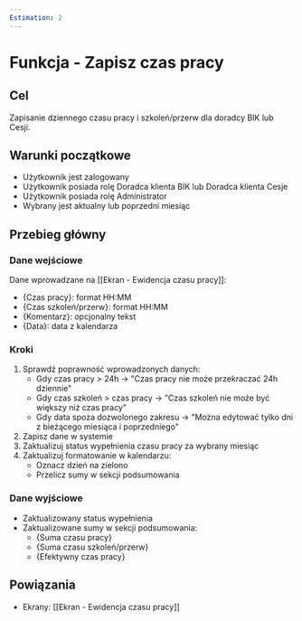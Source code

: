 ```yaml
---
Estimation: 2
---
```


# Funkcja - Zapisz czas pracy

## Cel

Zapisanie dziennego czasu pracy i szkoleń/przerw dla doradcy BIK lub Cesji.

## Warunki początkowe

- Użytkownik jest zalogowany
- Użytkownik posiada rolę Doradca klienta BIK lub Doradca klienta Cesje
- Użytkownik posiada rolę Administrator
- Wybrany jest aktualny lub poprzedni miesiąc

## Przebieg główny

### Dane wejściowe

Dane wprowadzane na [[Ekran - Ewidencja czasu pracy]]:

- {Czas pracy}: format HH:MM
- {Czas szkoleń/przerw}: format HH:MM
- {Komentarz}: opcjonalny tekst
- {Data}: data z kalendarza

### Kroki

1. Sprawdź poprawność wprowadzonych danych:
   - Gdy czas pracy > 24h → "Czas pracy nie może przekraczać 24h dziennie"
   - Gdy czas szkoleń > czas pracy → "Czas szkoleń nie może być większy niż czas pracy"
   - Gdy data spoza dozwolonego zakresu → "Można edytować tylko dni z bieżącego miesiąca i poprzedniego"
2. Zapisz dane w systemie
3. Zaktualizuj status wypełnienia czasu pracy za wybrany miesiąc
4. Zaktualizuj formatowanie w kalendarzu:
   - Oznacz dzień na zielono
   - Przelicz sumy w sekcji podsumowania

### Dane wyjściowe

- Zaktualizowany status wypełnienia
- Zaktualizowane sumy w sekcji podsumowania:
  - {Suma czasu pracy}
  - {Suma czasu szkoleń/przerw}
  - {Efektywny czas pracy}

## Powiązania

- Ekrany: [[Ekran - Ewidencja czasu pracy]]
